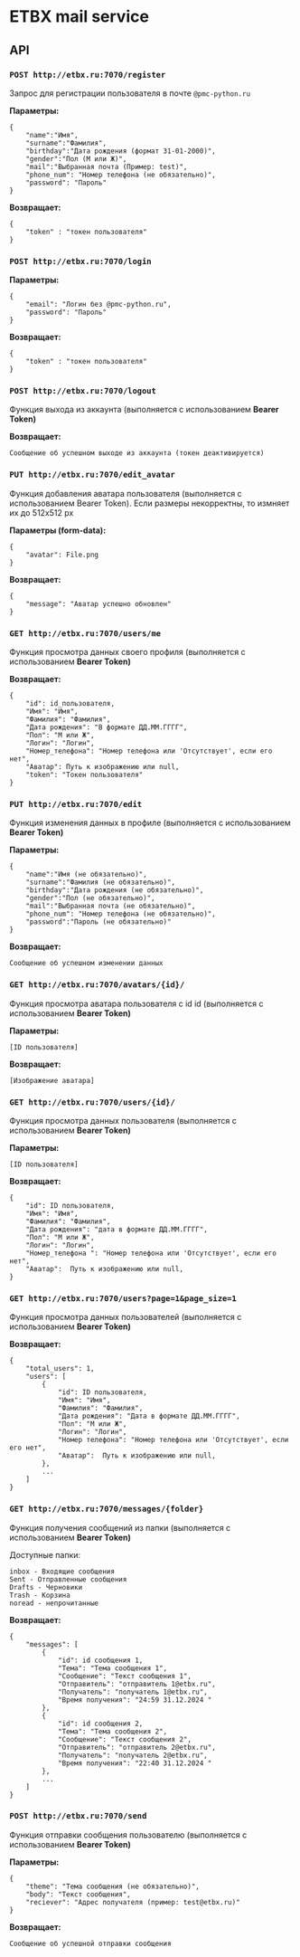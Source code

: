 # ETBX mail service
 

## API
 

### `POST http://etbx.ru:7070/register`
 
Запрос для регистрации пользователя в почте `@pmc-python.ru`
 
**Параметры:**
 

    {
        "name":"Имя",
        "surname":"Фамилия",
        "birthday":"Дата рождения (формат 31-01-2000)",
        "gender":"Пол (М или Ж)",
        "mail":"Выбранная почта (Пример: test)",
        "phone_num": "Номер телефона (не обязательно)",
        "password": "Пароль"
    }

**Возвращает:**
 

    {
        "token" : "токен пользователя"
    }

### `POST http://etbx.ru:7070/login`
 
**Параметры:**

 
    {
        "email": "Логин без @pmc-python.ru",
        "password": "Пароль"
    }

**Возвращает:**
 

    {
        "token" : "токен пользователя"
    }


### `POST http://etbx.ru:7070/logout`
 
Функция выхода из аккаунта (выполняется с использованием **Bearer Token)**
 
**Возвращает:**
 

    Сообщение об успешном выходе из аккаунта (токен деактивируется)


### `PUT http://etbx.ru:7070/edit_avatar`
 
Функция добавления аватара пользователя (выполняется с использованием Bearer Token). Если размеры некорректны, то измняет их до 512x512 px
 
**Параметры (form-data):**
 

    {
        "avatar": File.png
    }

**Возвращает:**
 

    {
        "message": "Аватар успешно обновлен"
    }

### `GET http://etbx.ru:7070/users/me`
 
Функция просмотра данных своего профиля (выполняется с использованием **Bearer Token)**
 
**Возвращает:**
 

    {
        "id": id_пользователя,
        "Имя": "Имя",
        "Фамилия": "Фамилия",
        "Дата рождения": "В формате ДД.ММ.ГГГГ",
        "Пол": "М или Ж",
        "Логин": "Логин",
        "Номер_телефона": "Номер телефона или 'Отсутствует', если его нет",
        "Аватар": Путь к изображению или null,
        "token": "Токен пользователя"
    }

### `PUT http://etbx.ru:7070/edit`
 
Функция изменения данных в профиле (выполняется с использованием **Bearer Token)**
 
**Параметры:**
 

    {
        "name":"Имя (не обязательно)",
        "surname":"Фамилия (не обязательно)",
        "birthday":"Дата рождения (не обязательно)",
        "gender":"Пол (не обязательно)",
        "mail":"Выбранная почта (не обязательно)",
        "phone_num": "Номер телефона (не обязательно)",
        "password":"Пароль (не обязательно)"
    }

**Возвращает:**
 

    Сообщение об успешном изменении данных


### `GET http://etbx.ru:7070/avatars/{id}/`
 
Функция просмотра аватара пользователя с id id (выполняется с использованием **Bearer Token)**
 
**Параметры:**
 

    [ID пользователя]

**Возвращает:**
 

    [Изображение аватара]


### `GET http://etbx.ru:7070/users/{id}/`
 
Функция просмотра данных пользователя (выполняется с использованием **Bearer Token)**
 
**Параметры:**
 

    [ID пользователя]

**Возвращает:**
 

    {
        "id": ID пользователя,
        "Имя": "Имя",
        "Фамилия": "Фамилия",
        "Дата рождения": "дата в формате ДД.ММ.ГГГГ",
        "Пол": "М или Ж",
        "Логин": "Логин",
        "Номер_телефона ": "Номер телефона или 'Отсутствует', если его нет",
        "Аватар":  Путь к изображению или null,
    }

### `GET http://etbx.ru:7070/users?page=1&page_size=1`
 
Функция просмотра данных пользователей (выполняется с использованием **Bearer Token)**
 
**Возвращает:**
 

    {
        "total_users": 1,
        "users": [
            {
                "id": ID пользователя,
                "Имя": "Имя",
                "Фамилия": "Фамилия",
                "Дата рождения": "Дата в формате ДД.ММ.ГГГГ",
                "Пол": "М или Ж",
                "Логин": "Логин",
                "Номер телефона": "Номер телефона или 'Отсутствует', если его нет",
                "Аватар":  Путь к изображению или null,
            },
            ...
        ]
    }


### `GET http://etbx.ru:7070/messages/{folder}`
 
Функция получения сообщений из папки (выполняется с использованием **Bearer Token)**

Доступные папки: 

    inbox - Входящие сообщения
    Sent - Отправленные сообщения
    Drafts - Черновики
    Trash - Корзина
    noread - непрочитанные

**Возвращает:**


    {
        "messages": [
            {
                "id": id сообщения 1,
                "Тема": "Тема сообщения 1",
                "Сообщение": "Текст сообщения 1",
                "Отправитель": "отправитель 1@etbx.ru",
                "Получатель": "получатель 1@etbx.ru",
                "Время получения": "24:59 31.12.2024 "
            },
            {
                "id": id сообщения 2,
                "Тема": "Тема сообщения 2",
                "Сообщение": "Текст сообщения 2",
                "Отправитель": "отправитель 2@etbx.ru",
                "Получатель": "получатель 2@etbx.ru",
                "Время получения": "22:40 31.12.2024 "
            },
            ...
        ]
    }


### `POST http://etbx.ru:7070/send`
 
Функция отправки сообщения пользователю (выполняется с использованием **Bearer Token)**
 
**Параметры:**
 

    {
        "theme": "Тема сообщения (не обязательно)",
        "body": "Текст сообщения",
        "reciever": "Адрес получателя (пример: test@etbx.ru)"
    }

**Возвращает:**
 

    Сообщение об успешной отправки сообщения
